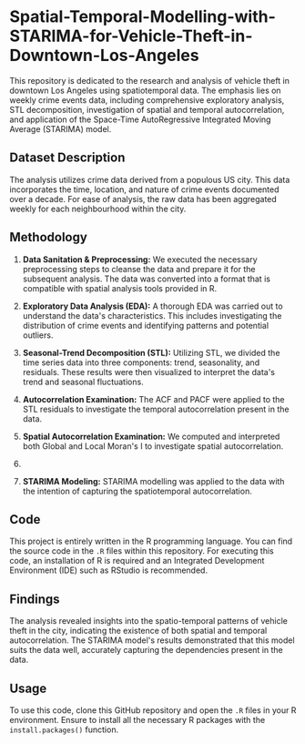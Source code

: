 # Spatial-Temporal-Modelling-with-STARIMA-for-Vehicle-Theft-in-Downtown-Los-Angeles

This repository is dedicated to the research and analysis of vehicle theft in downtown Los Angeles using spatiotemporal data. The emphasis lies on weekly crime events data, including comprehensive exploratory analysis, STL decomposition, investigation of spatial and temporal autocorrelation, and application of the Space-Time AutoRegressive Integrated Moving Average (STARIMA) model.

## Dataset Description

The analysis utilizes crime data derived from a populous US city. This data incorporates the time, location, and nature of crime events documented over a decade. For ease of analysis, the raw data has been aggregated weekly for each neighbourhood within the city.

## Methodology

1. **Data Sanitation & Preprocessing:** We executed the necessary preprocessing steps to cleanse the data and prepare it for the subsequent analysis. The data was converted into a format that is compatible with spatial analysis tools provided in R.

2. **Exploratory Data Analysis (EDA):** A thorough EDA was carried out to understand the data's characteristics. This includes investigating the distribution of crime events and identifying patterns and potential outliers.

3. **Seasonal-Trend Decomposition (STL):** Utilizing STL, we divided the time series data into three components: trend, seasonality, and residuals. These results were then visualized to interpret the data's trend and seasonal fluctuations.

4. **Autocorrelation Examination:** The ACF and PACF were applied to the STL residuals to investigate the temporal autocorrelation present in the data.

5. **Spatial Autocorrelation Examination:** We computed and interpreted both Global and Local Moran's I to investigate spatial autocorrelation.
6. 
7. **STARIMA Modeling:** STARIMA modelling was applied to the data with the intention of capturing the spatiotemporal autocorrelation.

## Code

This project is entirely written in the R programming language. You can find the source code in the `.R` files within this repository. For executing this code, an installation of R is required and an Integrated Development Environment (IDE) such as RStudio is recommended.

## Findings

The analysis revealed insights into the spatio-temporal patterns of vehicle theft in the city, indicating the existence of both spatial and temporal autocorrelation. The STARIMA model's results demonstrated that this model suits the data well, accurately capturing the dependencies present in the data.

## Usage

To use this code, clone this GitHub repository and open the `.R` files in your R environment. Ensure to install all the necessary R packages with the `install.packages()` function.
